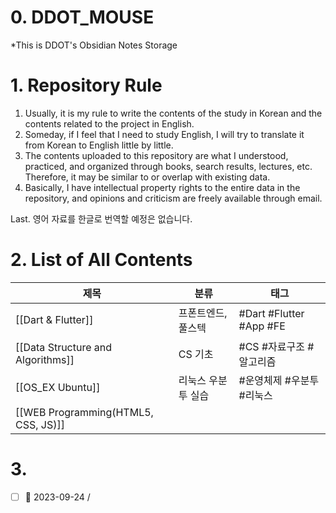 # 0. DDOT_MOUSE

*This is DDOT's Obsidian Notes Storage
# 1. Repository Rule
1. Usually, it is my rule to write the contents of the study in Korean and the contents related to the project in English.
2. Someday, if I feel that I need to study English, I will try to translate it from Korean to English little by little.
3. The contents uploaded to this repository are what I understood, practiced, and organized through books, search results, lectures, etc. Therefore, it may be similar to or overlap with existing data.
4. Basically, I have intellectual property rights to the entire data in the repository, and opinions and criticism are freely available through email.

Last. 영어 자료를 한글로 번역할 예정은 없습니다.

#  2. List of All Contents

| 제목                                  | 분류                        | 태그                      |
| --------------------------------------| --------------------------- | ------------------------- |
| [[Dart & Flutter]]                        | 프폰트엔드, 풀스텍          | #Dart #Flutter #App #FE      |
| [[Data Structure and Algorithms]]         | CS 기초 | #CS  #자료구조 #알고리즘  |
| [[OS_EX Ubuntu]]                          | 리눅스 우분투 실습          | #운영체제 #우분투 #리눅스 |
|[[WEB Programming(HTML5, CSS, JS)]]        |                             |                           |


# 3. 

- [ ] 📅 2023-09-24 
/


